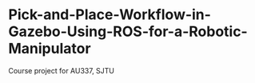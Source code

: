 # Pick-and-Place-Workflow-in-Gazebo-Using-ROS-for-a-Robotic-Manipulator
Course project for AU337, SJTU
